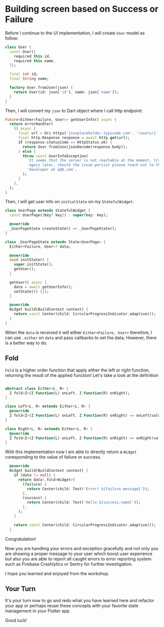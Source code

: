 # Building screen based on Success or Failure

Before I continue to the UI implementation, I will create `User` model as follow:

```dart
class User {
  const User({
    required this.id,
    required this.name,
  });

  final int id;
  final String name;

  factory User.fromJson(json) {
    return User(id: json['id'], name: json['name']);
  }
}
```

Then, I will convert my `json` to Dart object where I call http endpoint:

```dart
Future<Either<Failure, User>> getUserInfo() async {
  return errorHandler(
    () async {
      final url = Uri.https('jsonplaceholder.typicode.com', '/users/1');
      final http.Response response = await http.get(url);
      if (response.statusCode == HttpStatus.ok) {
        return User.fromJson(jsonDecode(response.body));
      } else {
        throw const UserInfoException(
          'It seems that the server is not reachable at the moment, try '
          'again later, should the issue persist please reach out to the '
          'developer at a@b.com',
        );
      }
    },
  );
}
```

Then, I will get user info on `initialState` on my `StatefulWidget`:

```dart
class UserPage extends StatefulWidget {
  const UserPage({Key? key}) : super(key: key);

  @override
  _UserPageState createState() => _UserPageState();
}

class _UserPageState extends State<UserPage> {
  Either<Failure, User>? data;

  @override
  void initState() {
    super.initState();
    getUser();
  }

  getUser() async {
    data = await getUserInfo();
    setState(() {});
  }

  @override
  Widget build(BuildContext context) {
    return const Center(child: CircularProgressIndicator.adaptive());
  }
}
```

When the `data` is received it will either `Either<Failure, User>` therefore, I can use `.either` on `data` and pass callbacks to set the data; However, there is a better way to do.

## Fold

`Fold` is a higher order function that apply either the left or right function, returning the result of the applied function! Let's take a look at the definition

```dart

abstract class Either<L, R> {
  Z fold<Z>(Z Function(L) onLeft, Z Function(R) onRight);
}

class Left<L, R> extends Either<L, R> {
  @override
  Z fold<Z>(Z Function(L) onLeft, Z Function(R) onRight) => onLeft(value);
}

class Right<L, R> extends Either<L, R> {
  @override
  Z fold<Z>(Z Function(L) onLeft, Z Function(R) onRight) => onRight(value);
}

```

With this implementation now I am able to directly return a `Widget` coresponding to the value of failure or success.

```dart
  @override
  Widget build(BuildContext context) {
    if (data != null) {
      return data!.fold<Widget>(
        (failure) {
          return Center(child: Text('Error! ${failure.message}'));
        },
        (success) {
          return Center(child: Text('Hello ${success.name}'));
        },
      );
    }

    return const Center(child: CircularProgressIndicator.adaptive());
  }
```

Congratulation!

Now you are handling your errors and exception gracefully and not only you are showing a proper message to your user which boost user experience but also you are able to report all caught errors to error reporting system such as Firebase Crashlytics or Sentry for further investigation.

I hope you learned and enjoyed from the workshop.

## Your Turn

It's your turn now to go and redo what you have learned here and refactor your app or perhaps reuse these concepts with your favorite state management in your Flutter app.

Good luck!
